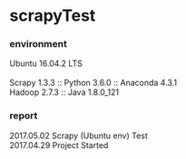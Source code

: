 # scrapyTest

### environment
Ubuntu 16.04.2 LTS <br><br>
Scrapy 1.3.3 :: Python 3.6.0 :: Anaconda 4.3.1<br>
Hadoop 2.7.3 :: Java 1.8.0_121

### report
2017.05.02 Scrapy (Ubuntu env) Test<br>
2017.04.29 Project Started
